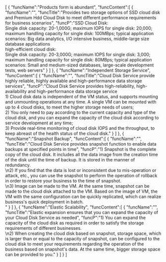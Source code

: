 [
	{
		"funcName":"Products form is abundant",
		"funcContent":[
			{
				"funcName":"",
				"funcTitle":"Provides two storage options of SSD cloud disk and Premium Hdd Cloud Disk to meet different performance requirements for business scenarios",
				"funcP":"SSD Cloud Disk: </br>Single disk capacity: 20-1,000G; maximum IOPS for single disk: 20,000; maximum handling capacity for single disk: 100MBps; typical application scenarios: Big data analytics, I/O intensive business, middle-large size database applications </br> high-efficient cloud disk: </br>Single disk capacity: 20-3,000G; maximum IOPS for single disk: 3,000; maximum handling capacity for single disk: 80MBps; typical application scenarios: Small and medium-sized databases, large-scale development tests, web servers"
			}
		]
	},
	{
		"funcName":"Independent Storage Service",
		"funcContent":[
			{
				"funcName":"",
				"funcTitle":"Cloud Disk Service provide highly reliable, highly available and high-performance data storage services",
				"funcP":"Cloud Disk Service provides high-reliability, high-availability and high-performance data storage service</br>1) Cloud disk data is independent of the VM status, and supports mounting and unmounting operations at any time. A single VM can be mounted with up to 4 cloud disks, to meet the higher storage needs of users;</br> 2) You only need to pay according to the current capacity and type of the cloud disk, and you can expand the capacity of the cloud disk according to service development at any time;</br> 3) Provide real-time monitoring of cloud disk IOPS and the throughput, to keep abreast of the health status of the cloud disk."
			}
		]
	},
	{
		"funcName":"Snapshot Backup",
		"funcContent":[
			{
				"funcName":"",
				"funcTitle":"Cloud Disk Service provides snapshot function to enable data backups at specified points in time",
				"funcP":"1) Snapshot is the complete copy of the cloud disk. It includes all the data image from the creation time of the disk until the time of backup. It is stored in the manner of redundancy. </br>\n2) If you find that the data is lost or inconsistent due to mis-operation or attack, etc., you can use the snapshot to perform the operation of rollback in order to restore your business to the time of snapshot. </br>\n3) Image can be made to the VM. At the same time, snapshot can be made to the cloud disk attached to the VM. Based on the image of VM, the VM with the same configuration can be quickly replicated, which can realize business's quick deployment in batch. </br>"
			}
		]
	},
	{
		"funcName":"Elastic Scalability",
		"funcContent":[
			{
				"funcName":"",
				"funcTitle":"Elastic expansion ensures that you can expand the capacity of your Cloud Disk Service as needed",
				"funcP":"1) You can expand the capacity of the cloud disk as required in order to satisfy the storage requirements of different businesses. </br>\n2) When creating the cloud disk based on snapshot, storage space, which is larger than or equal to the capacity of snapshot, can be configured to the cloud disk to meet your requirements regarding the operation of the business based on snapshot's data. At the same time, bigger storage space can be provided to you."
			}
		]
	}
]